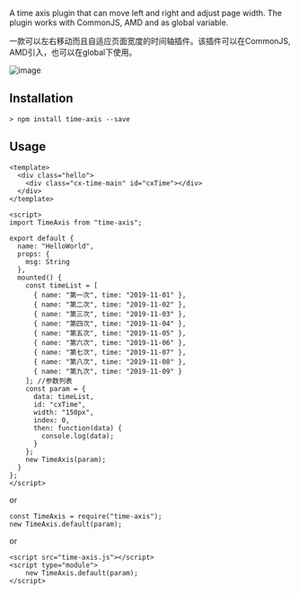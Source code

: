 A time axis plugin that can move left and right and adjust page width.
The plugin works with CommonJS, AMD and as global variable.


一款可以左右移动而且自适应页面宽度的时间轴插件。该插件可以在CommonJS, AMD引入，也可以在global下使用。

![image](http://pei-zhanglina-du-guo-man-chang-sui-yue.cn:8099/example.png)
## Installation
```
> npm install time-axis --save
```
## Usage
```
<template>
  <div class="hello">
    <div class="cx-time-main" id="cxTime"></div>
  </div>
</template>

<script>
import TimeAxis from "time-axis";

export default {
  name: "HelloWorld",
  props: {
    msg: String
  },
  mounted() {
    const timeList = [
      { name: "第一次", time: "2019-11-01" },
      { name: "第二次", time: "2019-11-02" },
      { name: "第三次", time: "2019-11-03" },
      { name: "第四次", time: "2019-11-04" },
      { name: "第五次", time: "2019-11-05" },
      { name: "第六次", time: "2019-11-06" },
      { name: "第七次", time: "2019-11-07" },
      { name: "第八次", time: "2019-11-08" },
      { name: "第九次", time: "2019-11-09" }
    ]; //参数列表
    const param = {
      data: timeList,
      id: "cxTime",
      width: "150px",
      index: 0,
      then: function(data) {
        console.log(data);
      }
    };
    new TimeAxis(param);
  }
};
</script>
```
or
```
const TimeAxis = require("time-axis");
new TimeAxis.default(param);
```
or
```
<script src="time-axis.js"></script>
<script type="module">
    new TimeAxis.default(param);
</script>
```